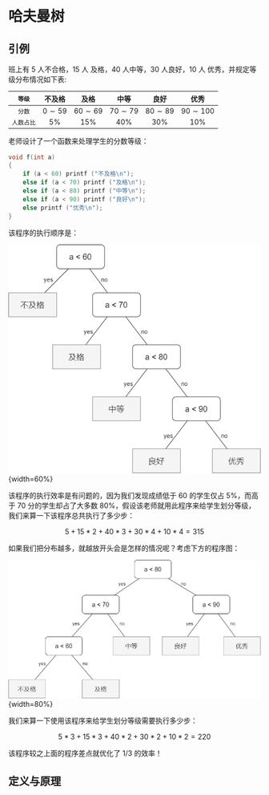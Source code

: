 # 哈夫曼树

## 引例

班上有 5 人不合格，15 人 及格，40 人中等，30 人良好，10 人 优秀，并规定等级分布情况如下表:

|`等级`|不及格|及格|中等|良好|优秀|
|:--:|:--:|:--:|:--:|:--:|:--:|
|`分数`| $0 \sim 59$ | $60 \sim 69$ | $70 \sim 79$ | $80 \sim 89$ | $90 \sim 100$ |
|`人数占比`| $5\%$ | $15\%$ | $40\%$ | $30\%$ | $10\%$ |

老师设计了一个函数来处理学生的分数等级：

```c++
void f(int a)
{
    if (a < 60) printf ("不及格\n");
    else if (a < 70) printf ("及格\n");
    else if (a < 80) printf ("中等\n");
    else if (a < 90) printf ("良好\n");
    else printf ("优秀\n");
}
```

该程序的执行顺序是：

![哈夫曼树引入](../../img/哈夫曼树引入.png){width=60%}

该程序的执行效率是有问题的，因为我们发现成绩低于 $60$ 的学生仅占 $5\%$，而高于 $70$ 分的学生却占了大多数 $80\%$，假设该老师就用此程序来给学生划分等级，我们来算一下该程序总共执行了多少步：

$$
5 + 15 * 2 + 40 * 3 + 30 * 4 + 10 * 4 = 315
$$

如果我们把分布越多，就越放开头会是怎样的情况呢？考虑下方的程序图：

![哈夫曼树引例2](../../img/哈夫曼树引例2.png){width=80%}

我们来算一下使用该程序来给学生划分等级需要执行多少步：

$$
5 * 3 + 15 * 3 + 40 * 2 + 30 * 2 + 10 * 2 = 220
$$

该程序较之上面的程序差点就优化了 $1/3$ 的效率！

## 定义与原理

